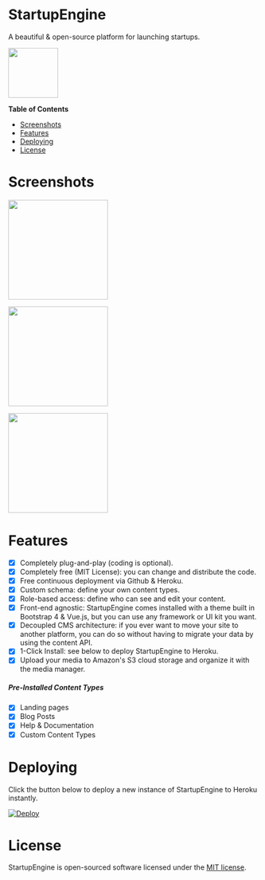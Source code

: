 # StartupEngine

A beautiful & open-source platform for launching startups.

<div>
     <img src="https://images.contentful.com/x5o3atz1wqhm/2PWSbcsefYImQyMuqcIuGi/5efaa2c98a4819ef729885a7c3aa381c/App_Icon_2x.png" width="100">    
</div>

**Table of Contents** 

- [Screenshots](#screenshots)
- [Features](#features)   
- [Deploying](#deploying)
- [License](#license)

# Screenshots

<img src="https://raw.githubusercontent.com/luckyrabbitllc/startupengine/master/storage/docs/screenshots/landing-page.png" width="200" /><br>
       
<img src="https://raw.githubusercontent.com/luckyrabbitllc/startupengine/master/storage/docs/screenshots/blog.png" width="200" /><br>

<img src="https://raw.githubusercontent.com/luckyrabbitllc/startupengine/master/storage/docs/screenshots/help.png" width="200" /><br>

# Features 
* [x] Completely plug-and-play (coding is optional).
* [x] Completely free (MIT License): you can change and distribute the code.
* [x] Free continuous deployment via Github & Heroku.
* [x] Custom schema: define your own content types.
* [x] Role-based access: define who can see and edit your content.
* [x] Front-end agnostic: StartupEngine comes installed with a theme built in Bootstrap 4 & Vue.js, but you can use any framework or UI kit you want. 
* [x] Decoupled CMS architecture: if you ever want to move your site to another platform, you can do so without having to migrate your data by using the content API.
* [x] 1-Click Install: see below to deploy StartupEngine to Heroku.
* [x] Upload your media to Amazon's S3 cloud storage and organize it with the media manager.

##### Pre-Installed Content Types
* [x] Landing pages
* [x] Blog Posts
* [x] Help & Documentation
* [x] Custom Content Types

# Deploying

Click the button below to deploy a new instance of StartupEngine to Heroku instantly.

[![Deploy](https://www.herokucdn.com/deploy/button.svg)](https://heroku.com/deploy?template=https://github.com/luckyrabbitllc/StartupEngine)

# License

StartupEngine is open-sourced software licensed under the [MIT license](http://opensource.org/licenses/MIT).